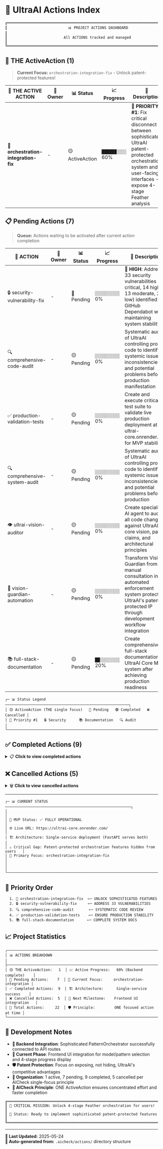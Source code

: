 # 🎯 UltraAI Actions Index

```
╔══════════════════════════════════════════════════════════════════════════════╗
║                            📊 PROJECT ACTIONS DASHBOARD                      ║
║                          All ACTIONS tracked and managed                     ║
╚══════════════════════════════════════════════════════════════════════════════╝
```

## 🎯 THE ActiveAction (1)

> **Current Focus:** `orchestration-integration-fix` - Unlock patent-protected features!

| 🎯 THE ACTIVE ACTION | 👤 Owner | 📊 Status | 📈 Progress | 📝 Description |
|---------------------|----------|-----------|-------------|-----------------|
| 🚀 **orchestration-integration-fix** | - | 🟡 ActiveAction | `██████░░░░` 60% | **🔴 PRIORITY #1**: Fix critical disconnect between sophisticated UltraAI patent-protected orchestration system and user-facing interfaces - expose 4-stage Feather analysis |

## 📋 Pending Actions (7)

> **Queue:** Actions waiting to be activated after current action completion

| 🎯 ACTION | 👤 Owner | 📊 Status | 📈 Progress | 📝 Description |
|----------|----------|-----------|-------------|-----------------|
| 🔒 security-vulnerability-fix | - | 🔴 Pending | `░░░░░░░░░░` 0% | **🔴 HIGH**: Address 33 security vulnerabilities (4 critical, 14 high, 13 moderate, 2 low) identified by GitHub Dependabot while maintaining system stability |
| 🔍 comprehensive-code-audit | - | 🟡 Pending | `░░░░░░░░░░` 0% | Systematic audit of UltraAI controlling product code to identify systemic issues, inconsistencies, and potential problems before production manifestation |
| ✅ production-validation-tests | - | 🟡 Pending | `░░░░░░░░░░` 0% | Create and execute critical test suite to validate live production deployment at ultrai-core.onrender.com for MVP stability |
| 🔍 comprehensive-system-audit | - | 🟡 Pending | `░░░░░░░░░░` 0% | Systematic audit of UltraAI controlling product code to identify systemic issues, inconsistencies, and potential problems before production |
| 👁️ ultrai-vision-auditor | - | 🟡 Pending | `░░░░░░░░░░` 0% | Create specialized AI agent to audit all code changes against UltraAI's core vision, patent claims, and architectural principles |
| 🤖 vision-guardian-automation | - | 🟡 Pending | `░░░░░░░░░░` 0% | Transform Vision Guardian from manual consultation into automated enforcement system protecting UltraAI's patent-protected IP through development workflow integration |
| 📚 full-stack-documentation | - | 🟡 Pending | `██░░░░░░░░` 20% | Create comprehensive full-stack documentation for UltraAI Core MVP system after achieving production readiness |

```
┌─ 📊 Status Legend ─────────────────────────────────────────────────────────┐
│ 🟡 ActiveAction (THE single focus)   🔴 Pending   🟢 Completed   ❌ Cancelled │
│ 🚀 Priority #1   🔒 Security      📚 Documentation   🔍 Audit              │
└────────────────────────────────────────────────────────────────────────────┘
```

## ✅ Completed Actions (9)

<details>
<summary>📋 <strong>Click to view completed actions</strong></summary>

| 🎯 ACTION | 👤 Owner | 📅 Completion Date | 📝 Description |
|----------|----------|---------------------|-----------------|
| 🎨 integrated-frontend-implementation | - | 2025-05-24 | Sophisticated frontend successfully integrated and deployed at <https://ultrai-core.onrender.com/> |
| 🚀 mvp-minimal-deployment | - | 2025-05-17 | Created minimal deployment configuration for Render (100% complete) |
| 📁 action-directory-cleanup | - | 2025-05-22 | Reduced actions from 96 to 10, established clear MVP priorities |
| 🔌 mcpsetup | - | 2025-05-24 | Set up Model Context Protocol (MCP) integration |
| 📊 ultrai-system-assessment | - | 2025-05-24 | Comprehensive system assessment completed |
| 🐳 docker-model-runner-integration | - | 2025-05-24 | Integrated Docker-based model runner |
| 💚 health-check-implementation | - | 2025-05-24 | Implemented comprehensive health check system |
| 🔗 frontend-backend-connectivity-fix | - | 2025-05-24 | Fixed frontend-backend connectivity issues |
| 🎯 frontend-deployment-fix | - | 2025-05-24 | Fixed non-functional frontend deployment - now live at ultrai-core.onrender.com |

</details>

## ❌ Cancelled Actions (5)

<details>
<summary>🗑️ <strong>Click to view cancelled actions</strong></summary>

| 🎯 ACTION | 👤 Owner | 📅 Cancellation Date | 💭 Reason |
|----------|----------|----------------------|------------|
| 🚫 eliminate-frontend-service | - | 2025-05-24 | Frontend service is working successfully |
| 🚫 mvp-frontend-working | - | 2025-05-24 | Sophisticated frontend already deployed and working |
| 🚫 deep-debugging-frontend-issue | - | 2025-05-24 | Empty template action |
| 🚫 production-config-fix | - | 2025-05-24 | Empty template action |
| 🚫 render-dashboard-errors-fix | - | 2025-05-24 | Empty template action |

</details>

---

```
┌─ 📊 CURRENT STATUS ──────────────────────────────────────────────────────────┐
│                                                                              │
│ 🎉 MVP Status: ✅ FULLY OPERATIONAL                                          │
│ 🌐 Live URL: https://ultrai-core.onrender.com/                              │
│ 🏗️ Architecture: Single-service deployment (FastAPI serves both)            │
│ ⚠️ Critical Gap: Patent-protected orchestration features hidden from users   │
│ 🎯 Primary Focus: orchestration-integration-fix                             │
│                                                                              │
└──────────────────────────────────────────────────────────────────────────────┘
```

## 🎯 Priority Order

```
  1. 🚀 orchestration-integration-fix  ←─ UNLOCK SOPHISTICATED FEATURES
  2. 🔒 security-vulnerability-fix     ←─ ADDRESS 33 VULNERABILITIES  
  3. 🔍 comprehensive-code-audit       ←─ SYSTEMATIC CODE REVIEW
  4. ✅ production-validation-tests    ←─ ENSURE PRODUCTION STABILITY
  5. 📚 full-stack-documentation      ←─ COMPLETE SYSTEM DOCS
```

## 📈 Project Statistics

```
╭──────────────────────────────────────────────────────────────────────────────╮
│ 📊 ACTIONS BREAKDOWN                                                        │
├──────────────────────────────────────────────────────────────────────────────┤
│ 🟡 THE ActiveAction:   1  │ 📈 Active Progress:   60% (Backend complete)    │
│ 🔴 Pending Actions:    7  │ 🎯 Current Focus:     orchestration-integration │
│ ✅ Completed Actions:  9  │ 🏗️ Architecture:      Single-service success    │
│ ❌ Cancelled Actions:  5  │ 🚀 Next Milestone:    Frontend UI integration   │
│ 📁 Total Actions:     22  │ 🛡️ Principle:         ONE focused action at time │
╰──────────────────────────────────────────────────────────────────────────────╯
```

## 📝 Development Notes

- **🎉 Backend Integration**: Sophisticated PatternOrchestrator successfully connected to API routes
- **🚀 Current Phase**: Frontend UI integration for model/pattern selection and 4-stage progress display
- **🛡️ Patent Protection**: Focus on exposing, not hiding, UltraAI's competitive advantages
- **📁 Organization**: 1 active, 7 pending, 9 completed, 5 cancelled per AICheck single-focus principle
- **🎯 AICheck Principle**: ONE ActiveAction ensures concentrated effort and faster completion

```
╔══════════════════════════════════════════════════════════════════════════════╗
║ 🎯 CRITICAL MISSION: Unlock 4-stage Feather orchestration for users!       ║
║ 🚀 Status: Ready to implement sophisticated patent-protected features       ║
╚══════════════════════════════════════════════════════════════════════════════╝
```

---
**📅 Last Updated:** 2025-05-24  
**🔄 Auto-generated from:** `.aicheck/actions/` directory structure